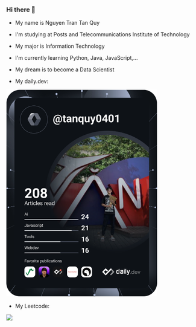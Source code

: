 ### Hi there 👋
- My name is Nguyen Tran Tan Quy
- I'm studying at Posts and Telecommunications Institute of Technology
- My major is Information Technology
- I'm currently learning  Python, Java, JavaScript,...
- My dream is to become a Data Scientist

- My daily.dev:

<a href="https://app.daily.dev/TanQuy0401"><img src="https://github.com/NguyenTranTanQuy/NguyenTranTanQuy/blob/main/devcard.svg" width="400" alt="Nguyễn Trần Tấn Quy's Dev Card"/></a>

- My Leetcode:

![](https://leetcode.card.workers.dev/NguyenTranTanQuy?theme=dark&font=baloo&extension=null)

<!--
**NguyenTranTanQuy/NguyenTranTanQuy** is a ✨ _special_ ✨ repository because its `README.md` (this file) appears on your GitHub profile.

Here are some ideas to get you started:

- 🔭 I’m currently working on ...
- 🌱 I’m currently learning ...
- 👯 I’m looking to collaborate on ...
- 🤔 I’m looking for help with ...
- 💬 Ask me about ...
- 📫 How to reach me: ...
- 😄 Pronouns: ...
- ⚡ Fun fact: ...
-->
